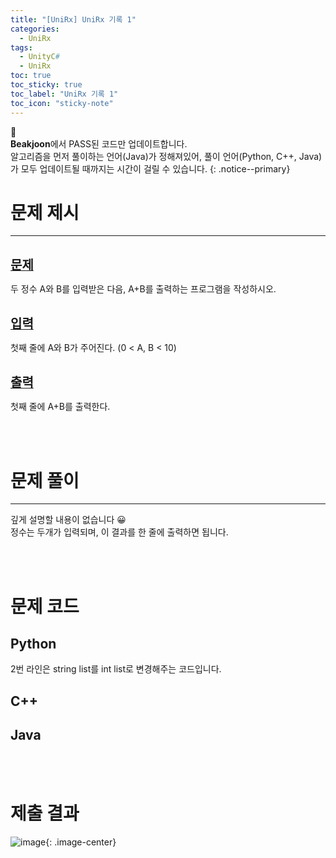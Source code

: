 ```yaml
---
title: "[UniRx] UniRx 기록 1"
categories:
  - UniRx
tags:
  - UnityC#
  - UniRx
toc: true
toc_sticky: true
toc_label: "UniRx 기록 1"
toc_icon: "sticky-note"
---
```


📣<br>
**Beakjoon**에서 PASS된 코드만 업데이트합니다.<br>
알고리즘을 먼저 풀이하는 언어(Java)가 정해져있어, 
풀이 언어(Python, C++, Java)가 모두 업데이트될 때까지는 시간이 걸릴 수 있습니다.
{: .notice--primary}

# 문제 제시

---

<br>
<b><u><span style="font-size:20px">문제</span></u></b>

두 정수 A와 B를 입력받은 다음, A+B를 출력하는 프로그램을 작성하시오.

<br>
<b><u><span style="font-size:20px">입력</span></u></b>

첫째 줄에 A와 B가 주어진다. (0 < A, B < 10)

<br>
<b><u><span style="font-size:20px">출력</span></u></b>

첫째 줄에 A+B를 출력한다.

<br>
<br>

# 문제 풀이

---

깊게 설명할 내용이 없습니다 😀<br>
정수는 두개가 입력되며, 이 결과를 한 줄에 출력하면 됩니다.<br>

<br>
<br>

# 문제 코드

## Python

<script src="https://gist.github.com/eona1301/ffc5be1f747f3833d2eba0b4c98fa310.js"></script>

2번 라인은 string list를 int list로 변경해주는 코드입니다.<br>

## C++

<script src="https://gist.github.com/eona1301/e9e90dcd958e17e20f24a444bd96c2b7.js"></script>

## Java

<script src="https://gist.github.com/eona1301/9856371899c367462a8b4df8cdff3fc4.js"></script>

<br>
<br>

# 제출 결과


![image](https://user-images.githubusercontent.com/45550607/107748563-9a6a2b00-6d5c-11eb-98fc-dadb97e1b8b6.png){: .image-center}